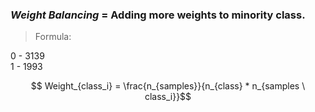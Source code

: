 ### $Weight\ Balancing$ = Adding more weights to minority class. 
> Formula:

0 - 3139 \
1 - 1993

$$ Weight_{class_i}  = \frac{n_{samples}}{n_{class} * n_{samples \ class_i}}$$
